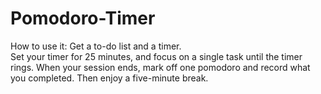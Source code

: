 # Pomodoro-Timer
How to use it:
Get a to-do list and a timer.<br>
Set your timer for 25 minutes, and focus on a single task until the timer rings.
When your session ends, mark off one pomodoro and record what you completed.
Then enjoy a five-minute break.
